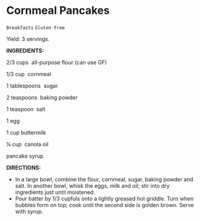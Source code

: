 # Cornmeal Pancakes

`Breakfasts` `Gluten Free`

Yield: 3 servings.

**INGREDIENTS:**

2/3 cups  all-purpose flour (can use GF)

1/3 cup  cornmeal

1 tablespoons  sugar

2 teaspoons  baking powder

1 teaspoon  salt

1 egg

1 cup buttermilk

1⁄4 cup  canola oil

pancake syrup

**DIRECTIONS:**

- In a large bowl, combine the flour, cornmeal, sugar, baking powder and salt. In another bowl, whisk the eggs, milk and oil; stir into dry ingredients just until moistened.
- Pour batter by 1/3 cupfuls onto a lightly greased hot griddle. Turn when bubbles form on top; cook until the second side is golden brown. Serve with syrup. 
